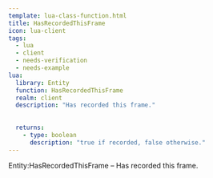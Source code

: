 ```yaml
---
template: lua-class-function.html
title: HasRecordedThisFrame
icon: lua-client
tags:
  - lua
  - client
  - needs-verification
  - needs-example
lua:
  library: Entity
  function: HasRecordedThisFrame
  realm: client
  description: "Has recorded this frame."
  
  
  returns:
    - type: boolean
      description: "true if recorded, false otherwise."
---
```


<div class="lua__search__keywords">
Entity:HasRecordedThisFrame &#x2013; Has recorded this frame.
</div>
